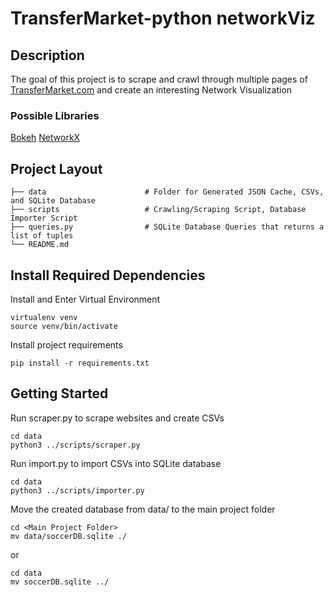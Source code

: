 # TransferMarket-python networkViz

## Description
The goal of this project is to scrape and crawl through multiple pages of [TransferMarket.com](https://www.transfermarkt.com/) and create an interesting Network Visualization  

### Possible Libraries
[Bokeh](https://bokeh.pydata.org/en/latest/)
[NetworkX](https://networkx.github.io/documentation/stable/index.html)



## Project Layout
    ├── data                      # Folder for Generated JSON Cache, CSVs, and SQLite Database
    ├── scripts                   # Crawling/Scraping Script, Database Importer Script
    ├── queries.py                # SQLite Database Queries that returns a list of tuples
    └── README.md

## Install Required Dependencies
Install and Enter Virtual Environment
```
virtualenv venv
source venv/bin/activate
```

Install project requirements
```
pip install -r requirements.txt
```

## Getting Started
Run scraper.py to scrape websites and create CSVs
```
cd data
python3 ../scripts/scraper.py
```

Run import.py to import CSVs into SQLite database
```
cd data
python3 ../scripts/importer.py
```

Move the created database from data/ to the main project folder
```
cd <Main Project Folder>
mv data/soccerDB.sqlite ./
```
or
```
cd data
mv soccerDB.sqlite ../